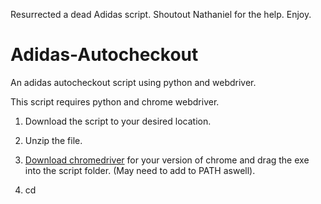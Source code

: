 Resurrected a dead Adidas script. Shoutout Nathaniel for the help. Enjoy.

# Adidas-Autocheckout
An adidas autocheckout script using python and webdriver.

This script requires python and chrome webdriver.

1. Download the script to your desired location.
	
2. Unzip the file.

3. [Download chromedriver](http://chromedriver.chromium.org/downloads) for your version of chrome and drag the exe into the script folder. (May need to add to PATH aswell).

4. cd <script folder location>

5. Install dependencies:
	
	pip install requests
		
	pip install selenium
	
6. Edit the config file with your desired credentials.
	
7. Run 'python autocheckout.py'
	
8. Login via the CLI.
	
	  username (adidas cart email)
		
	  password (adidas cart password)
		
9. The script will open chrome browser, login, and navigate to the cart. It will ask if you want to continue.
	
10. If so, it will fill in you details automatically.
	
Let it run, and happy cooking!

# Video Tutorial

[![Tutorial](http://img.youtube.com/vi/Xx4EvL177MM/0.jpg)](http://www.youtube.com/watch?v=Xx4EvL177MM)


# To-Do List

1. Discord webhook cart integration
2. Headless mode
